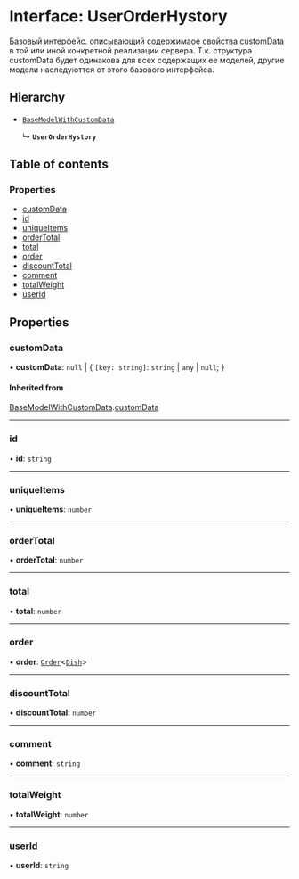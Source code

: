 # Interface: UserOrderHystory

Базовый интерфейс. описывающий содержимаое свойства customData в той или иной конкретной реализации сервера.
Т.к. структура customData будет одинакова для всех содержащих ее моделей, другие модели наследуюттся от этого базового интерфейса.

## Hierarchy

- [`BaseModelWithCustomData`](BaseModelWithCustomData.md)

  ↳ **`UserOrderHystory`**

## Table of contents

### Properties

- [customData](UserOrderHystory.md#customdata)
- [id](UserOrderHystory.md#id)
- [uniqueItems](UserOrderHystory.md#uniqueitems)
- [orderTotal](UserOrderHystory.md#ordertotal)
- [total](UserOrderHystory.md#total)
- [order](UserOrderHystory.md#order)
- [discountTotal](UserOrderHystory.md#discounttotal)
- [comment](UserOrderHystory.md#comment)
- [totalWeight](UserOrderHystory.md#totalweight)
- [userId](UserOrderHystory.md#userid)

## Properties

### customData

• **customData**: ``null`` \| \{ `[key: string]`: `string` \| `any` \| ``null``;  }

#### Inherited from

[BaseModelWithCustomData](BaseModelWithCustomData.md).[customData](BaseModelWithCustomData.md#customdata)

___

### id

• **id**: `string`

___

### uniqueItems

• **uniqueItems**: `number`

___

### orderTotal

• **orderTotal**: `number`

___

### total

• **total**: `number`

___

### order

• **order**: [`Order`](Order.md)\<[`Dish`](Dish.md)\>

___

### discountTotal

• **discountTotal**: `number`

___

### comment

• **comment**: `string`

___

### totalWeight

• **totalWeight**: `number`

___

### userId

• **userId**: `string`
